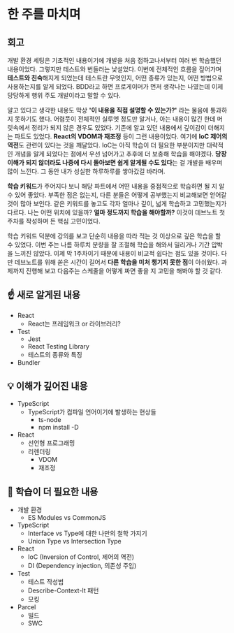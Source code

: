 # 한 주를 마치며

## 회고

개발 환경 세팅은 기초적인 내용이기에 개발을 처음 접하고나서부터 여러 번 학습했던 내용이었다. 그렇지만 테스트와 번들러는 낯설었다. 
이번에 전체적인 흐름을 짚어가며 **테스트와 친숙**해지게 되었는데 테스트란 무엇인지, 어떤 종류가 있는지, 어떤 방법으로 사용하는지를 알게 되었다. 
BDD라고 하면 프로게이머가 먼저 생각나는 나였는데 이제 당당하게 행위 주도 개발이라고 말할 수 있다.  

알고 있다고 생각한 내용도 막상 **'이 내용을 직접 설명할 수 있는가?'** 라는 물음에 통과하지 못하기도 했다. 
어렴풋이 전체적인 실루엣 정도만 알거나, 아는 내용이 많긴 한데 머릿속에서 정리가 되지 않은 경우도 있었다. 
기존에 알고 있던 내용에서 깊이감이 더해지는 파트도 있었다. 
**React의 VDOM과 재조정** 등이 그런 내용이었다. 여기에 **IoC 제어의 역전**도 관련이 있다는 것을 깨달았다. IoC는 아직 학습이 더 필요한 부분이지만 
대략적인 개념을 알게 되었다는 점에서 우선 넘어가고 추후에 더 보충해 학습을 해야겠다. 
**당장 이해가 되지 않더라도 나중에 다시 돌아보면 쉽게 알게될 수도 있다**는 걸 개발을 배우며 많이 느낀다. 그 동안 내가 성실한 하루하루를 쌓아갔길 바라며. 

**학습 키워드**가 주어지다 보니 해당 파트에서 어떤 내용을 중점적으로 학습하면 될 지 알 수 있어 좋았다. 부족한 점은 없는지, 다른 분들은 어떻게 공부했는지 
비교해보면 얻어갈 것이 많아 보인다. 같은 키워드를 놓고도 각자 얼마나 깊이, 넓게 학습하고 고민했는지가 다르다. 나는 어떤 위치에 있을까? 
**얼마 정도까지 학습을 해야할까?** 이것이 데브노트 첫 주차를 작성하며 든 핵심 고민이었다. 

학습 키워드 덕분에 강의를 보고 단순히 내용을 따라 적는 것 이상으로 깊은 학습을 할 수 있었다. 
이번 주는 나름 하루치 분량을 잘 조절해 학습을 해와서 밀리거나 기간 압박을 느끼진 않았다. 
이제 막 1주차이기 때문에 내용이 비교적 쉽다는 점도 있을 것이다. 
다만 데브노트를 위해 쏟은 시간이 길어서 **다른 학습을 미처 챙기지 못한 점**이 아쉬웠다. 과제까지 진행해 보고 다음주는 스케줄을 어떻게 짜면 좋을 지
고민을 해봐야 할 것 같다. 


## ☝️ 새로 알게된 내용

- React
  - React는 프레임워크 or 라이브러리?
- Test
  - Jest
  - React Testing Library
  - 테스트의 종류와 특징 
- Bundler

## 💡 이해가 깊어진 내용

- TypeScript
  - TypeScript가 컴파일 언어이기에 발생하는 현상들
    - ts-node
    - npm install -D
- React
  - 선언형 프로그래밍
  - 리렌더링 
    - VDOM
    - 재조정


## 🤔 학습이 더 필요한 내용

- 개발 환경
  - ES Modules vs CommonJS
- TypeScript
  - Interface vs Type에 대한 나만의 철학 가지기 
  - Union Type vs Intersection Type
- React 
  - IoC (Inversion of Control, 제어의 역전)
  - DI (Dependency injection, 의존성 주입)
- Test
  - 테스트 작성법
  - Describe-Context-It 패턴
  - 모킹
- Parcel 
  - 빌드
  - SWC
